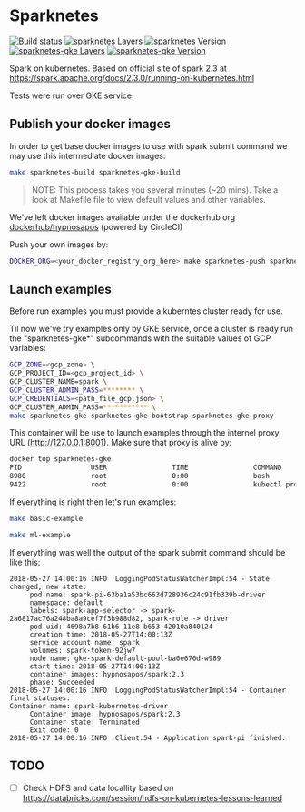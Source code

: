 # Sparknetes
[![Build status](https://circleci.com/gh/hypnosapos/sparknetes/tree/master.svg?style=svg)](https://circleci.com/gh/hypnosapos/sparknetes/tree/master)
[![sparknetes Layers](https://images.microbadger.com/badges/image/hypnosapos/sparknetes.svg)](https://microbadger.com/images/hypnosapos/sparknetes)
[![sparknetes Version](https://images.microbadger.com/badges/version/hypnosapos/sparknetes.svg)](https://microbadger.com/images/hypnosapos/sparknetes)
[![sparknetes-gke Layers](https://images.microbadger.com/badges/image/hypnosapos/sparknetes-gke.svg)](https://microbadger.com/images/hypnosapos/sparknetes-gke)
[![sparknetes-gke Version](https://images.microbadger.com/badges/version/hypnosapos/sparknetes-gke.svg)](https://microbadger.com/images/hypnosapos/sparknetes-gke)

Spark on kubernetes. Based on official site of spark 2.3 at https://spark.apache.org/docs/2.3.0/running-on-kubernetes.html

Tests were run over GKE service.

## Publish your docker images

In order to get base docker images to use with spark submit command we may use this intermediate docker images:

```bash
make sparknetes-build sparknetes-gke-build
```
> NOTE: This process takes you several minutes (~20 mins). Take a look at Makefile file to view default values and other variables.

We've left docker images available under the dockerhub org [dockerhub/hypnosapos](https://hub.docker.com/r/hypnosapos/) (powered by CircleCI)

Push your own images by:
```sh
DOCKER_ORG=<your_docker_registry_org_here> make sparknetes-push sparknetes-gke-push
```

## Launch examples

Before run examples you must provide a kuberntes cluster ready for use.

Til now we've try examples only by GKE service, once a cluster is ready run the "sparknetes-gke*" subcommands with the suitable values of GCP variables:

```bash
GCP_ZONE=<gcp_zone> \
GCP_PROJECT_ID=<gcp_project_id> \
GCP_CLUSTER_NAME=spark \
GCP_CLUSTER_ADMIN_PASS=******** \
GCP_CREDENTIALS=<path_file_gcp.json> \
GCP_CLUSTER_ADMIN_PASS=*********** \
make sparknetes-gke sparknetes-gke-bootstrap sparknetes-gke-proxy
```

This container will be use to launch examples through the internel proxy URL (http://127.0.0.1:8001). Make sure that proxy is alive by:
```sh
docker top sparknetes-gke
PID                 USER                TIME                COMMAND
8980                root                0:00                bash
9422                root                0:00                kubectl proxy
```

If everything is right then let's run examples:

```bash
make basic-example
```

```bash
make ml-example
```

If everything was well the output of the spark submit command should be like this:
```
2018-05-27 14:00:16 INFO  LoggingPodStatusWatcherImpl:54 - State changed, new state:
	 pod name: spark-pi-63ba1a53bc663d728936c24c91fb339b-driver
	 namespace: default
	 labels: spark-app-selector -> spark-2a6817ac76a248ba8a9cef7f3b988d82, spark-role -> driver
	 pod uid: 4698a7b8-61b6-11e8-b653-42010a840124
	 creation time: 2018-05-27T14:00:13Z
	 service account name: spark
	 volumes: spark-token-92jw7
	 node name: gke-spark-default-pool-ba0e670d-w989
	 start time: 2018-05-27T14:00:13Z
	 container images: hypnosapos/spark:2.3
	 phase: Succeeded
2018-05-27 14:00:16 INFO  LoggingPodStatusWatcherImpl:54 - Container final statuses:
Container name: spark-kubernetes-driver
	 Container image: hypnosapos/spark:2.3
	 Container state: Terminated
	 Exit code: 0
2018-05-27 14:00:16 INFO  Client:54 - Application spark-pi finished.
```

## TODO

- [ ] Check HDFS and data locallity based on https://databricks.com/session/hdfs-on-kubernetes-lessons-learned